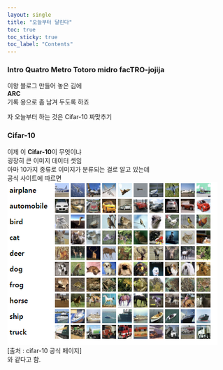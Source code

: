 ```yaml
---
layout: single
title: "오늘부터 달린다"
toc: true
toc_sticky: true
toc_label: "Contents"
---
```


### Intro Quatro Metro Totoro midro facTRO-jojija
이왕 블로그 만들어 놓은 김에  
**ARC**  
기록 용으로 좀 남겨 두도록 하죠  

자 오늘부터 하는 것은 Cifar-10 짜맞추기  
  
### Cifar-10 
이제 이 **Cifar-10**이 무엇이냐  
굉장히 큰 이미지 데이터 셋임  
아마 10가지 종류로 이미지가 분류되는 걸로 알고 있는데  
공식 사이트에 따르면  
![cifarprev](/assets/images/cifar10preview.PNG)  
[출처 : cifar-10 공식 페이지]  
와 같다고 함.
